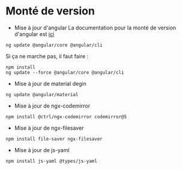 # Monté de version

* Mise à jour d'angular
La documentation pour la monté de version d'angular est [ici](https://update.angular.io/)
```shell
ng update @angular/core @angular/cli
```
Si ça ne marche pas, il faut faire :
```shell
npm install
ng update --force @angular/core @angular/cli
```

* Mise à jour de material degin
```shell
ng update @angular/material
```

* Mise à jour de ngx-codemirror

```shell
npm install @ctrl/ngx-codemirror codemirror@5
```

* Mise à jour de ngx-filesaver

```shell
npm install file-saver ngx-filesaver
```

* Mise à jour de js-yaml

```shell
npm install js-yaml @types/js-yaml
```
